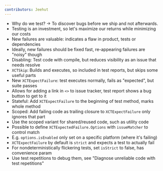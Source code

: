 ```yaml
---
contributors: Jeehut
---
```


- Why do we test? → To discover bugs before we ship and not afterwards.
- Testing is an investment, so let's maximize our returns while minimizing our costs
- New failures are valuable: indicates a flaw in product, tests or dependencies
- Ideally, new failures should be fixed fast, re-appearing failures are "noisy" though
- Disabling: Test code with compile, but reduces visibility as an issue that needs resolve
- `XCTSkip`: Builds and executes, so included in test reports, but skips some useful parts
- New `XCTExpectFailure`: test executes normally, fails as "expected", but suite passes
- Allows for adding a link in `<>` to issue tracker, test report shows a bug button to get to it
- Stateful: Add `XCTExpectFailure` to the beginning of test method, marks whole method
- Scoped: Add failing code as trailing closure to `XCTExpectFailure` only ignores that part
- Use the scoped variant for shared/reused code, such as utility code
- Possible to define `XCTExpectedFailure.Options` with `issueMatcher` to control match
- E.g. `options.isEnabled` only set on a specific platform (where it's failing)
- `XCTExpectFailure` by default is `strict` and expects a test to actually fail
- For nondeterministically flickering tests, set `isStrict` to false, has convenience param
- Use test repetitions to debug them, see "Diagnose unreliable code with test repetitions"
